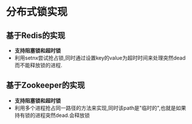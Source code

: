 # 分布式锁实现

## 基于Redis的实现

* **支持阻塞锁和超时锁**
* 利用setnx尝试抢占锁,同时通过设置key的value为超时时间来处理突然dead而不能释放锁的进程.

## 基于Zookeeper的实现

* **支持阻塞锁和超时锁**
* 利用多个进程抢占同一路径的方法来实现,同时该path是"临时的",也就是如果持有锁的进程突然dead.会释放锁
